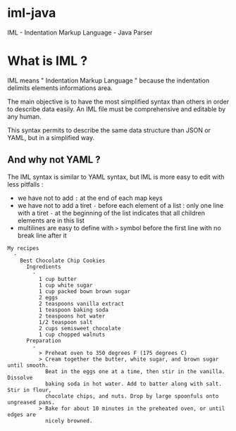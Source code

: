 iml-java
========

IML - Indentation Markup Language - Java Parser

What is IML ?
===

IML means " Indentation Markup Language " because the indentation delimits elements informations area.

The main objective  is to have the most simplified syntax than others in order to describe data easily.
An IML file must be comprehensive and editable by any human.

This syntax permits to describe the same data structure than JSON or YAML, but in a simplified way.

And why not YAML ?
---
The IML syntax is similar to YAML syntax, but IML is more easy to edit with less pitfalls :
 - we have not to add ```:``` at the end of each map keys
 - we have not to add a tiret ```-``` before each element of a list : only one line with a tiret ```-``` at the beginning of the list indicates that all children elements are in this list
 - multilines are easy to define with ```>``` symbol before the first line with no break line after it

```
My recipes
  -
    Best Chocolate Chip Cookies
      Ingredients
        -
          1 cup butter
          1 cup white sugar
          1 cup packed bown brown sugar
          2 eggs
          2 teaspoons vanilla extract
          1 teaspoon baking soda
          2 teaspoons hot water
          1/2 teaspoon salt
          2 cups semisweet chocolate
          1 cup chopped walnuts
      Preparation
        -
          > Preheat oven to 350 degrees F (175 degrees C)
          > Cream together the butter, white sugar, and brown sugar until smooth. 
            Beat in the eggs one at a time, then stir in the vanilla. Dissolve 
            baking soda in hot water. Add to batter along with salt. Stir in flour, 
            chocolate chips, and nuts. Drop by large spoonfuls onto ungreased pans.
          > Bake for about 10 minutes in the preheated oven, or until edges are 
            nicely browned.
```
